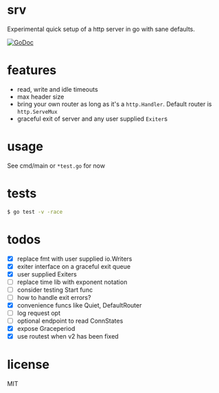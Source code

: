 # srv
Experimental quick setup of a http server in go with sane defaults.

[![GoDoc](https://godoc.org/github.com/karlpokus/srv?status.svg)](https://godoc.org/github.com/karlpokus/srv)

# features
- read, write and idle timeouts
- max header size
- bring your own router as long as it's a `http.Handler`. Default router is `http.ServeMux`
- graceful exit of server and any user supplied `Exiter`s

# usage
See cmd/main or `*test.go` for now

# tests
```bash
$ go test -v -race
```

# todos
- [x] replace fmt with user supplied io.Writers
- [x] exiter interface on a graceful exit queue
- [x] user supplied Exiters
- [ ] replace time lib with exponent notation
- [ ] consider testing Start func
- [ ] how to handle exit errors?
- [x] convenience funcs like Quiet, DefaultRouter
- [ ] log request opt
- [ ] optional endpoint to read ConnStates
- [x] expose Graceperiod
- [x] use routest when v2 has been fixed

# license
MIT

